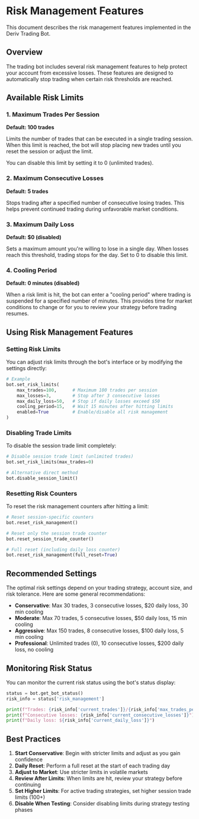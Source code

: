 # Risk Management Features

This document describes the risk management features implemented in the Deriv Trading Bot.

## Overview

The trading bot includes several risk management features to help protect your account from excessive losses. These features are designed to automatically stop trading when certain risk thresholds are reached.

## Available Risk Limits

### 1. Maximum Trades Per Session

**Default: 100 trades**

Limits the number of trades that can be executed in a single trading session. When this limit is reached, the bot will stop placing new trades until you reset the session or adjust the limit. 

You can disable this limit by setting it to 0 (unlimited trades).

### 2. Maximum Consecutive Losses

**Default: 5 trades**

Stops trading after a specified number of consecutive losing trades. This helps prevent continued trading during unfavorable market conditions.

### 3. Maximum Daily Loss

**Default: $0 (disabled)**

Sets a maximum amount you're willing to lose in a single day. When losses reach this threshold, trading stops for the day. Set to 0 to disable this limit.

### 4. Cooling Period

**Default: 0 minutes (disabled)**

When a risk limit is hit, the bot can enter a "cooling period" where trading is suspended for a specified number of minutes. This provides time for market conditions to change or for you to review your strategy before trading resumes.

## Using Risk Management Features

### Setting Risk Limits

You can adjust risk limits through the bot's interface or by modifying the settings directly:

```python
# Example
bot.set_risk_limits(
    max_trades=100,      # Maximum 100 trades per session
    max_losses=3,        # Stop after 3 consecutive losses
    max_daily_loss=50,   # Stop if daily losses exceed $50
    cooling_period=15,   # Wait 15 minutes after hitting limits
    enabled=True         # Enable/disable all risk management
)
```

### Disabling Trade Limits

To disable the session trade limit completely:

```python
# Disable session trade limit (unlimited trades)
bot.set_risk_limits(max_trades=0)

# Alternative direct method
bot.disable_session_limit()
```

### Resetting Risk Counters

To reset the risk management counters after hitting a limit:

```python
# Reset session-specific counters
bot.reset_risk_management()

# Reset only the session trade counter
bot.reset_session_trade_counter()

# Full reset (including daily loss counter)
bot.reset_risk_management(full_reset=True)
```

## Recommended Settings

The optimal risk settings depend on your trading strategy, account size, and risk tolerance. Here are some general recommendations:

- **Conservative**: Max 30 trades, 3 consecutive losses, $20 daily loss, 30 min cooling
- **Moderate**: Max 70 trades, 5 consecutive losses, $50 daily loss, 15 min cooling
- **Aggressive**: Max 150 trades, 8 consecutive losses, $100 daily loss, 5 min cooling
- **Professional**: Unlimited trades (0), 10 consecutive losses, $200 daily loss, no cooling

## Monitoring Risk Status

You can monitor the current risk status using the bot's status display:

```python
status = bot.get_bot_status()
risk_info = status['risk_management']

print(f"Trades: {risk_info['current_trades']}/{risk_info['max_trades_per_session'] or '∞'}")
print(f"Consecutive losses: {risk_info['current_consecutive_losses']}")
print(f"Daily loss: ${risk_info['current_daily_loss']}")
```

## Best Practices

1. **Start Conservative**: Begin with stricter limits and adjust as you gain confidence
2. **Daily Reset**: Perform a full reset at the start of each trading day
3. **Adjust to Market**: Use stricter limits in volatile markets
4. **Review After Limits**: When limits are hit, review your strategy before continuing
5. **Set Higher Limits**: For active trading strategies, set higher session trade limits (100+)
6. **Disable When Testing**: Consider disabling limits during strategy testing phases
